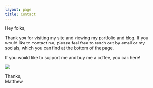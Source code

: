 ```yaml
---
layout: page
title: Contact
---
```


Hey folks,

Thank you for visiting my site and viewing my portfolio and blog. 
If you would like to contact me, please feel free to reach out by email or my socials, which you can find at the bottom of the page.

If you would like to support me and buy me a coffee, you can here!

<a href="https://www.buymeacoffee.com/mdolancode"><img src="https://img.buymeacoffee.com/button-api/?text=Buy me a coffee&emoji=&slug=mdolancode&button_colour=40DCA5&font_colour=000000&font_family=Cookie&outline_colour=000000&coffee_colour=FFDD00"></a>

Thanks,  
Matthew
